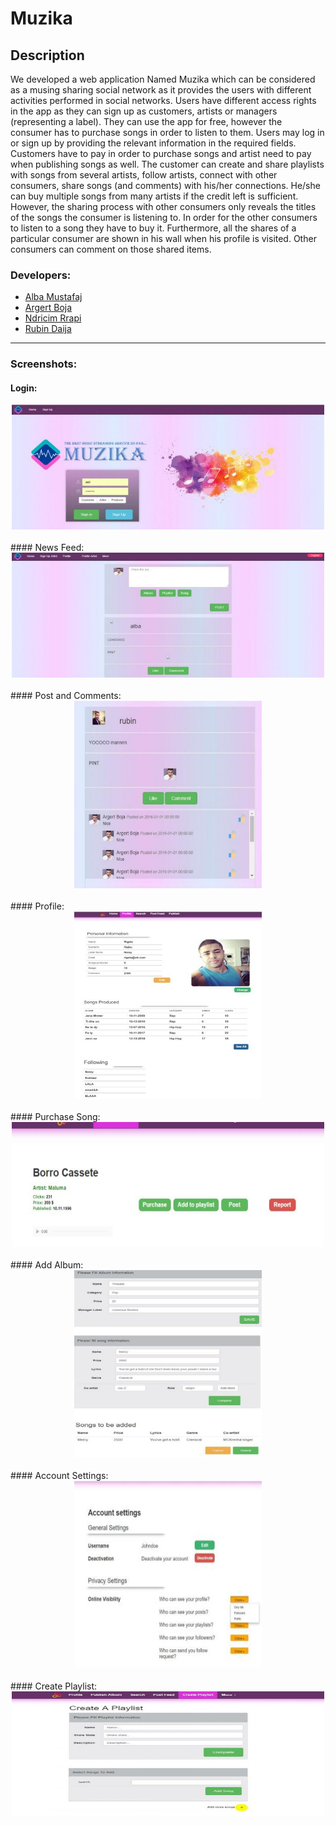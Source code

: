 # Muzika

## Description
We developed a web application Named Muzika which can be considered as a musing 
sharing social network  as it  provides the users  with different activities  performed in social 
networks.  Users  have  different  access  rights  in  the  app  as  they  can  sign  up  as  customers, 
artists  or  managers  (representing  a  label).  They  can  use  the  app  for  free,  however  the 
consumer has to purchase  songs in order to listen to them.  Users may log in or sign up by 
providing the relevant information in the required fields.  Customers have to pay in order to 
purchase songs and artist need to pay when publishing songs as well. The customer can create 
and  share  playlists  with  songs  from  several  artists,  follow  artists,  connect  with  other 
consumers, share songs (and comments) with his/her connections.  He/she  can buy multiple 
songs  from  many  artists  if  the  credit  left  is  sufficient.  However,  the  sharing  process  with 
other  consumers only reveals the titles of the songs the consumer  is listening to. In order for 
the other  consumers  to listen  to a song they have to buy it.  Furthermore,  all  the shares of a 
particular consumer  are shown in his wall when his profile is visited.  Other consumers can 
comment on those shared items.

### Developers:
<ul>
<li><a href="https://github.com/AlbaMustafaj">Alba Mustafaj</a></li>
<li><a href="https://github.com/argertboja">Argert Boja</a></li>
<li><a href="https://github.com/ndricimrr">Ndricim Rrapi</a></li>
<li><a href="">Rubin Daija</a></li>
</ul>
<hr />

### Screenshots:
#### Login: 
<center><img src="https://github.com/argertboja/Muzika/blob/master/Screenshots/0.JPG" width="500" height="200"></center><br>
#### News Feed: 
<center><img src="https://github.com/argertboja/Muzika/blob/master/Screenshots/6.JPG" width="500" height="200"></center><br>
#### Post and Comments: 
<center><img src="https://github.com/argertboja/Muzika/blob/master/Screenshots/7.JPG" width="300" height="300"></center><br>
#### Profile: 
<center><img src="https://github.com/argertboja/Muzika/blob/master/Screenshots/2.JPG" width="300" height="300"></center><br>
#### Purchase Song: 
<center><img src="https://github.com/argertboja/Muzika/blob/master/Screenshots/3.JPG" width="500" height="200"></center><br>
#### Add Album: 
<center><img src="https://github.com/argertboja/Muzika/blob/master/Screenshots/4.JPG" width="300" height="300"></center><br>
#### Account Settings: 
<center><img src="https://github.com/argertboja/Muzika/blob/master/Screenshots/5.JPG" width="300" height="300"></center><br>
#### Create Playlist: 
<center><img src="https://github.com/argertboja/Muzika/blob/master/Screenshots/8.JPG" width="500" height="200"></center><br>
